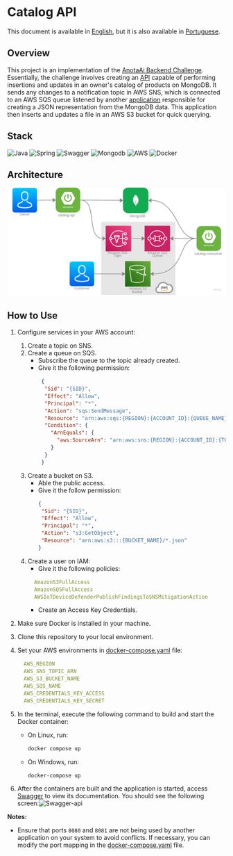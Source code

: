 # Catalog API

This document is available in [English](README-en.md), but it is also available in [Portuguese](README.md).


## Overview
This project is an implementation of the [AnotaAi Backend Challenge](https://github.com/githubanotaai/new-test-backend-nodejs). Essentially, 
the challenge involves creating an [API](https://github.com/lucsalm/catalog-api) capable of performing insertions and updates in an owner's 
catalog of products on MongoDB. It sends any changes to a notification topic in AWS SNS, which is connected
to an AWS SQS queue listened by another [application](https://github.com/lucsalm/catalog-consumer)  responsible for creating a JSON representation from the
MongoDB data. This application then inserts and updates a file in an AWS S3 bucket for quick querying.
 
## Stack

![Java](https://img.shields.io/badge/java-%23ED8B00.svg?style=for-the-badge&logo=openjdk&logoColor=white)
![Spring](https://img.shields.io/badge/Spring%20Boot-6DB33F.svg?style=for-the-badge&logo=Spring-Boot&logoColor=white)
![Swagger](https://img.shields.io/badge/Swagger-85EA2D.svg?style=for-the-badge&logo=Swagger&logoColor=black)
![Mongodb](https://img.shields.io/badge/MongoDB-47A248.svg?style=for-the-badge&logo=MongoDB&logoColor=white)
![AWS](https://img.shields.io/badge/Amazon%20AWS-232F3E.svg?style=for-the-badge&logo=Amazon-AWS&logoColor=white)
![Docker](https://img.shields.io/badge/Docker-2496ED.svg?style=for-the-badge&logo=Docker&logoColor=white)

## Architecture

![Architecture](img/arquitetura.png)

## How to Use

1. Configure services in your AWS account:
    1. Create a topic on SNS.
    2. Create a queue on SQS.
        - Subscribe the queue to the topic already created.
        - Give it the following permission:
           ```json 
            {
             "Sid": "{SID}",
             "Effect": "Allow",
             "Principal": "*",
             "Action": "sqs:SendMessage",
             "Resource": "arn:aws:sqs:{REGION}:{ACCOUNT_ID}:{QUEUE_NAME}",
             "Condition": {
               "ArnEquals": {
                 "aws:SourceArn": "arn:aws:sns:{REGION}:{ACCOUNT_ID}:{TOPIC_NAME}"
               }
             }
            }
            ```
    3. Create a bucket on S3.
        - Able the public access.
        - Give it the follow permission:
            ```json
            {
             "Sid": "{SID}",
             "Effect": "Allow",
             "Principal": "*",
             "Action": "s3:GetObject",
             "Resource": "arn:aws:s3:::{BUCKET_NAME}/*.json"
            }
            ```
    4. Create a user on IAM:
        - Give it the following policies:
        ```yaml
          AmazonS3FullAccess
          AmazonSQSFullAccess
          AWSIoTDeviceDefenderPublishFindingsToSNSMitigationAction
       ```
        - Create an Access Key Credentials.
   
2. Make sure Docker is installed in your machine.
3. Clone this repository to your local environment.
4. Set your AWS environments in [docker-compose.yaml](docker-compose.yaml) file:
   ```yaml
     AWS_REGION
     AWS_SNS_TOPIC_ARN
     AWS_S3_BUCKET_NAME
     AWS_SQS_NAME
     AWS_CREDENTIALS_KEY_ACCESS
     AWS_CREDENTIALS_KEY_SECRET
      ```
5. In the terminal, execute the following command to build and start the Docker container:
    - On Linux, run:
        ```bash
        docker compose up
        ```

    - On Windows, run:
        ```bash
        docker-compose up
        ```

6. After the containers are built and the application is started,
   access [Swagger](http://localhost:8080/swagger-ui/index.html) to view its documentation. You should see the following
   screen:![Swagger-api](img/swagger.png)

**Notes:**

- Ensure that ports `8080` and `8081` are not being used by another application on your system to avoid
  conflicts. If necessary, you can modify the port mapping in the [docker-compose.yaml](docker-compose.yaml) file.